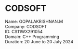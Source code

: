 # CODSOFT


Name: GOPALAKRISHNAN.M       
Company: CODSOFT          
ID: CS11WX291054         
Domain: C++ Programming        
Duration: 20 June to 20 July 2024
